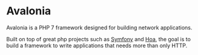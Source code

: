 Avalonia
===

Avalonia is a PHP 7 framework designed for building network applications.

Built on top of great php projects such as [Symfony](https://symfony.com/) and [Hoa](http://hoa-project.net),
the goal is to build a framework to write applications that needs more than only HTTP.
